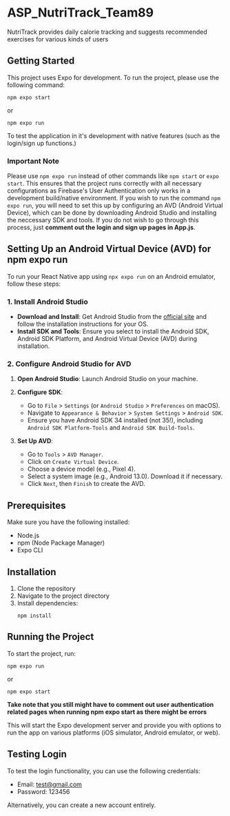 # ASP_NutriTrack_Team89
NutriTrack provides daily calorie tracking and suggests recommended exercises for various kinds of users 

## Getting Started

This project uses Expo for development. To run the project, please use the following command:

```
npm expo start
```
or

```
npm expo run
```
To test the application in it's development with native features (such as the login/sign up functions.)

### Important Note

Please use `npm expo run` instead of other commands like `npm start` or `expo start`. This ensures that the project runs correctly with all necessary configurations as Firebase's User Authentication only works in a development build/native environment. If you wish to run the command `npm expo run`, you will need to set this up by configuring an AVD (Android Virtual Device), which can be done by downloading Android Studio and installing the neccessary SDK and tools. If you do not wish to go through this process, just **comment out the login and sign up pages in App.js**.

## Setting Up an Android Virtual Device (AVD) for npm expo run

To run your React Native app using `npx expo run` on an Android emulator, follow these steps:

### 1. Install Android Studio

- **Download and Install**: Get Android Studio from the [official site](https://developer.android.com/studio) and follow the installation instructions for your OS.
- **Install SDK and Tools**: Ensure you select to install the Android SDK, Android SDK Platform, and Android Virtual Device (AVD) during installation.

### 2. Configure Android Studio for AVD

1. **Open Android Studio**:
   Launch Android Studio on your machine.

2. **Configure SDK**:
   - Go to `File` > `Settings` (or `Android Studio` > `Preferences` on macOS).
   - Navigate to `Appearance & Behavior` > `System Settings` > `Android SDK`.
   - Ensure you have Android SDK 34 installed (not 35!), including `Android SDK Platform-Tools` and `Android SDK Build-Tools`.

3. **Set Up AVD**:
   - Go to `Tools` > `AVD Manager`.
   - Click on `Create Virtual Device`.
   - Choose a device model (e.g., Pixel 4).
   - Select a system image (e.g., Android 13.0). Download it if necessary.
   - Click `Next`, then `Finish` to create the AVD.

## Prerequisites

Make sure you have the following installed:
- Node.js
- npm (Node Package Manager)
- Expo CLI

## Installation

1. Clone the repository
2. Navigate to the project directory
3. Install dependencies:
   ```
   npm install
   ```

## Running the Project

To start the project, run:

```
npm expo run
```
or

```
npm expo start
```
**Take note that you still might have to comment out user authentication related pages when running npm expo start as there might be errors**

This will start the Expo development server and provide you with options to run the app on various platforms (iOS simulator, Android emulator, or web).

## Testing Login

To test the login functionality, you can use the following credentials:

- Email: test@gmail.com
- Password: 123456

Alternatively, you can create a new account entirely.
